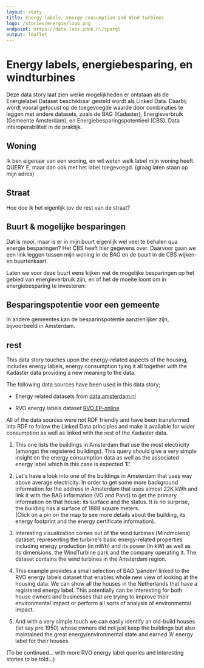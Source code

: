 ```yaml
---
layout: story
title: Energy labels, Energy consumption and Wind turbines
logo: /stories/energie/logo.png
endpoint: https://data.labs.pdok.nl/sparql
output: leaflet
---
```

# Energy labels, energiebesparing, en windturbines

Deze data story laat zien welke mogelijkheden er ontstaan als de
Energielabel Dataset beschikbaar gesteld wordt als Linked Data.
Daarbij wordt vooral gefocust op de toegevoegde waarde door
combinaties te leggen met andere datasets, zoals de BAG (Kadaster),
Energieverbruik (Gemeente Amsterdam), en Energiebesparingspotentieel
(CBS).  Data interoperabiliteit in de praktijk.

## Woning

Ik ben eigenaar van een woning, en wil weten welk label mijn woning
heeft.  QUERY E, maar dan ook met het label toegevoegd. (graag laten
staan op mijn adres)

<div data-query
     data-query-endpoint="https://data.pdok.nl/sparql"
     data-query-sparql="10-woning.rq">
</div>

## Straat

Hoe doe ik het eigenlijk tov de rest van de straat?

<div data-query
     data-query-endpoint="https://data.pdok.nl/sparql"
     data-query-sparql="20-straat.rq">
</div>

## Buurt & mogelijke besparingen

Dat is mooi, maar is er in mijn buurt eigenlijk wel veel te behalen
qua energie besparingen?  Het CBS heeft hier gegevens over.  Daarvoor
gaan we een link leggen tussen mijn woning in de BAG en de buurt in
de CBS wijken-en buurtenkaart.

Laten we voor deze buurt eens kijken wat de mogelijke besparingen op
het gebied van energieverbruik zijn, en of het de moeite loont om in
energiebesparing te investeren:

<div data-query
     data-query-endpoint="https://api.krr.triply.cc/datasets/Kadaster/geosoup2/services/geosoup/sparql"
     data-query-sparql="40-buurt-besparingen.rq">
</div>

## Besparingspotentie voor een gemeente

In andere gemeentes kan de besparinspotentie aanzienlijker zijn,
bijvoorbeeld in Amsterdam.

<div data-query
     data-query-endpoint="https://api.krr.triply.cc/datasets/Kadaster/geosoup2/services/geosoup/sparql"
     data-query-sparql="50-gemeente-besparingen.rq">
</div>

## rest

This data story touches upon the energy-related aspects of the
housing, includes energy labels, energy consumption tying it all
together with the Kadaster data providing a new meaning to the data.

The following data sources have been used in this data story;

  * Energy related datasets from [data.amsterdam.nl](data.amsterdam.nl)
  
  * RVO energy labels dataset [RVO
    EP-online](https://www.rvo.nl/onderwerpen/duurzaam-ondernemen/gebouwen/hulpmiddelen-tools-en-inspiratie-gebouwen/ep-online)

All of the data sources were not RDF friendly and have been
transformed into RDF to follow the Linked Data principles and make it
available for wider consumption as well as linked with the rest of the
Kadaster data.

1) This one lists the buildings in Amsterdam that use the most
electricity (amongst the registered buildings).  This query should
give a very simple insight on the energy consumption data as well as
the associated energy label which in this case is expected ‘E’.

<div data-query
     data-query-sparql="story_01_ams_most.rq">
</div>

2) Let's have a look into one of the buildings in Amsterdam that uses
way above average electricity.  In order to get some more background
information for the address in Amsterdam that uses almost 22K kWh and
link it with the BAG information (VO and Pand) to get the primary
information on that house: its surface and the status.  It is no surprise, 
the building has a surface of 1888 square meters.  
(Click on a pin on the map to see more details about the building, its energy 
footprint and the energy certificate information).

<div data-query
     data-query-sparql="story_02_ams_keisergracht.rq">
</div>

3) Interesting visualization comes out of the wind turbines
(Mindmolens) dataset, representing the turbine's basic energy-related
properties including energy production (in mWh) and its power (in kW)
as well as its dimensions, the WindTurbine park and the company
operating it.  The dataset contains the wind turbines in the Amsterdam
region.

<div data-query
     data-query-sparql="story_03_ams_wind.rq">
</div>


4) This example provides a small selection of BAG ‘panden’ linked to
the RVO energy labels dataset that enables whole new view of looking
at the housing data.  We can show all the houses in the Netherlands
that have a registered energy label.  This potentially can be
interesting for both house owners and businesses that are trying to
improve their environmental impact or perform all sorts of analysis of
environmental impact.

<div data-query
     data-query-sparql="story_04_ams_rvo.rq">
</div>

5) And with a very simple touch we can easily identify an old-build
houses (let say pre 1950) whose owners did not just keep the buildings
but also maintained the great energy/environmental state and earned
‘A’ energy label for their houses.

<div data-query
     data-query-sparql="story_04_ams_rvo2.rq">
</div>

(To be continued… with more RVO energy label queries and interesting
stories to be told…)
